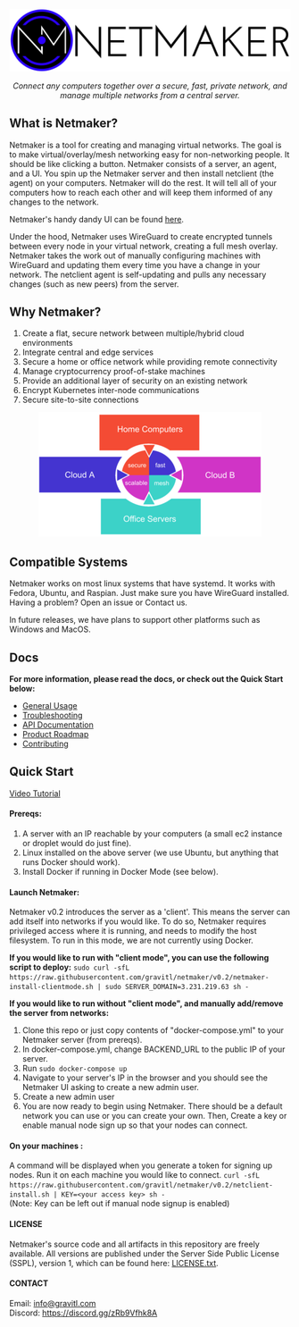 <p align="center">
  <img src="netmaker.png"><break/>
</p>
<p align="center">
<i>Connect any computers together over a secure, fast, private network, and manage multiple networks from a central server.</i> 
</p>

## What is Netmaker?
Netmaker is a tool for creating and managing virtual networks. The goal is to make virtual/overlay/mesh networking easy for non-networking people. It should be like clicking a button. Netmaker consists of a server, an agent, and a UI. You spin up the Netmaker server and then install netclient (the agent) on your computers. Netmaker will do the rest. It will tell all of your computers how to reach each other and will keep them informed of any changes to the network.

Netmaker's handy dandy UI can be found [here](https://github.com/gravitl/netmaker-ui).

Under the hood, Netmaker uses WireGuard to create encrypted tunnels between every node in your virtual network, creating a full mesh overlay. Netmaker takes the work out of manually configuring machines with WireGuard and updating them every time you have a change in your network. The netclient agent is self-updating and pulls any necessary changes (such as new peers) from the server. 

## Why Netmaker?
 1. Create a flat, secure network between multiple/hybrid cloud environments
 2. Integrate central and edge services
 3. Secure a home or office network while providing remote connectivity
 4. Manage cryptocurrency proof-of-stake machines
 6. Provide an additional layer of security on an existing network
 7. Encrypt Kubernetes inter-node communications
 8. Secure site-to-site connections


<p align="center">
  <img src="mesh-diagram.png">
</p>

## Compatible Systems

Netmaker works on most linux systems that have systemd. It works with Fedora, Ubuntu, and Raspian. Just make sure you have WireGuard installed. Having a problem? Open an issue or Contact us.

In future releases, we have plans to support other platforms such as Windows and MacOS. 


## Docs
**For more information, please read the docs, or check out the Quick Start below:**

 - [General Usage](docs/USAGE.md)
 - [Troubleshooting](docs/TROUBLESHOOTING.md)
 - [API Documentation](docs/API.md)
 - [Product Roadmap](docs/ROADMAP.md)
 - [Contributing](docs/CONTRIBUTING.md)


## Quick Start

[Video Tutorial](https://youtu.be/PWLPT320Ybo)

#### Prereqs:
1. A server with an IP reachable by your computers (a small ec2 instance or droplet would do just fine).
2. Linux installed on the above server (we use Ubuntu, but anything that runs Docker should work).
3. Install Docker if running in Docker Mode (see below).


#### Launch Netmaker:

Netmaker v0.2 introduces the server as a 'client'. This means the server can add itself into networks if you would like. To do so, Netmaker requires privileged access where it is running, and needs to modify the host filesystem. To run in this mode, we are not currently using Docker.

**If you would like to run with "client mode", you can use the following script to deploy:**
`sudo curl -sfL https://raw.githubusercontent.com/gravitl/netmaker/v0.2/netmaker-install-clientmode.sh | sudo SERVER_DOMAIN=3.231.219.63 sh -`

**If you would like to run without "client mode", and manually add/remove the server from networks:**

1. Clone this repo or just copy contents of "docker-compose.yml" to your Netmaker server (from prereqs).
2. In docker-compose.yml, change BACKEND_URL to the public IP of your server.
3. Run `sudo docker-compose up`
4. Navigate to your server's IP in the browser and you should see the Netmaker UI asking to create a new admin user.
5. Create a new admin user
6. You are now ready to begin using Netmaker. There should be a default network you can use or you can create your own. Then, Create a key or enable manual node sign up so that your nodes can connect.

#### On your machines :
A command will be displayed when you generate a token for signing up nodes. Run it on each machine you would like to connect.
`curl -sfL https://raw.githubusercontent.com/gravitl/netmaker/v0.2/netclient-install.sh | KEY=<your access key> sh -`  
(Note: Key can be left out if manual node signup is enabled)

#### LICENSE

Netmaker's source code and all artifacts in this repository are freely available. All versions are published under the Server Side Public License (SSPL), version 1, which can be found here: [LICENSE.txt](./LICENSE.txt).

#### CONTACT

Email: info@gravitl.com  
Discord: https://discord.gg/zRb9Vfhk8A
